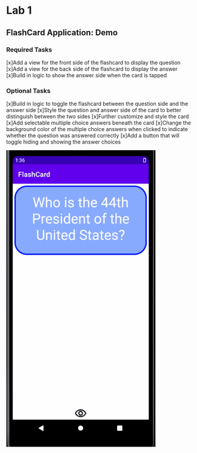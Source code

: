 <h1>Lab 1</h1>
<h2> FlashCard Application: Demo</h2>
<h3>Required Tasks</h3>

  [x]Add a view for the front side of the flashcard to display the question
  [x]Add a view for the back side of the flashcard to display the answer
  [x]Build in logic to show the answer side when the card is tapped

<h3>Optional Tasks</h3>

  [x]Build in logic to toggle the flashcard between the question side and the answer side
  [x]Style the question and answer side of the card to better distinguish between the two sides
  [x]Further customize and style the card
  [x]Add selectable multiple choice answers beneath the card
  [x]Change the background color of the multiple choice answers when clicked to indicate whether the question was answered correctly
  [x]Add a button that will toggle hiding and showing the answer choices

  
<img src="Lab1.gif" alt= "Lab 1 Demo" width = "400px" />
